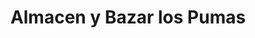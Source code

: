---
title: "Almacen y Bazar los Pumas"
url: /maipu/almacen-y-bazar-los-pumas/
shop: Lebensmittel
---
